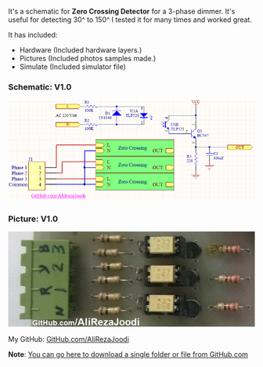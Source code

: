 It's a schematic for **Zero Crossing Detector** for a 3-phase dimmer. 
It's useful for detecting 30^ to 150^
I tested it for many times and worked great.

It has included:
- Hardware (Included hardware layers.)
- Pictures (Included photos samples made.)
- Simulate (Included simulator file)

### Schematic: V1.0
![](Hardware/V1.0.png)

### Picture: V1.0
![](Pictures/V1.0.jpg)

My GitHub: [GitHub.com/AliRezaJoodi](https://github.com/AliRezaJoodi)
  
**Note**: [You can go here to download a single folder or file from GitHub.com](https://minhaskamal.github.io/DownGit/#/home)
